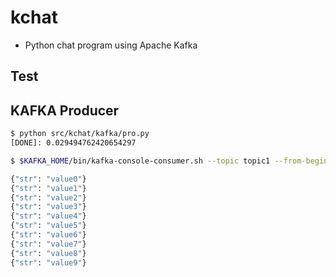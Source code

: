 # kchat
- Python chat program using Apache Kafka

## Test

## KAFKA Producer
```bash
$ python src/kchat/kafka/pro.py
[DONE]: 0.029494762420654297
```

```bash
$ $KAFKA_HOME/bin/kafka-console-consumer.sh --topic topic1 --from-beginning --bootstrap-server localhost:9092

{"str": "value0"}
{"str": "value1"}
{"str": "value2"}
{"str": "value3"}
{"str": "value4"}
{"str": "value5"}
{"str": "value6"}
{"str": "value7"}
{"str": "value8"}
{"str": "value9"}
```
